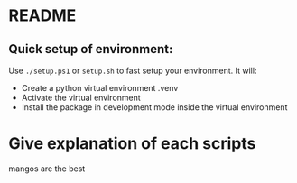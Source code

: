# README

## Quick setup of environment:

Use `./setup.ps1` or `setup.sh` to fast setup your environment. It will:

- Create a python virtual environment .venv
- Activate the virtual environment
- Install the package in development mode inside the virtual environment

# Give explanation of each scripts

mangos are the best
